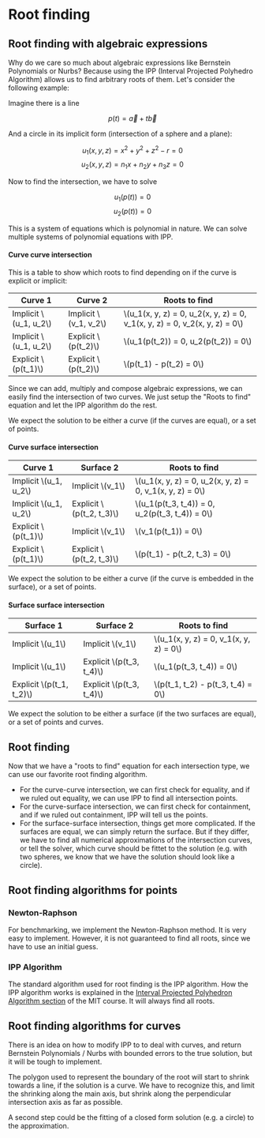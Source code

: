 # Root finding

## Root finding with algebraic expressions

Why do we care so much about algebraic expressions like Bernstein Polynomials or Nurbs? Because using the IPP (Interval Projected Polyhedro Algorithm) allows us to find arbitrary roots of them. Let's consider the following example:

Imagine there is a line

$$p(t) = \vec{a} + t \vec{b}$$

And a circle in its implicit form (intersection of a sphere and a plane):

$$u_1(x, y, z) = x ^ 2 + y ^ 2 + z ^ 2 - r = 0$$
$$u_2(x, y, z) = n_1 x + n_2 y + n_3 z = 0$$

Now to find the intersection, we have to solve

$$u_1(p(t)) = 0$$
$$u_2(p(t)) = 0$$

This is a system of equations which is polynomial in nature. We can solve multiple systems of polynomial equations with IPP.

#### Curve curve intersection

This is a table to show which roots to find depending on if the curve is explicit or implicit:

| Curve 1           | Curve 2     | Roots to find |
|-------------------|-------------|---------------|
| Implicit \\(u_1, u_2\\) | Implicit \\(v_1, v_2\\) | \\(u_1(x, y, z) = 0, u_2(x, y, z) = 0, v_1(x, y, z) = 0, v_2(x, y, z) = 0\\) |
| Implicit \\(u_1, u_2\\) | Explicit \\(p(t_2)\\) | \\(u_1(p(t_2)) = 0, u_2(p(t_2)) = 0\\) |
| Explicit \\(p(t_1)\\) | Explicit \\(p(t_2)\\) | \\(p(t_1) - p(t_2) = 0\\) |

Since we can add, multiply and compose algebraic expressions, we can easily find the intersection of two curves. We just setup the "Roots to find" equation and let the IPP algorithm do the rest.

We expect the solution to be either a curve (if the curves are equal), or a set of points.

#### Curve surface intersection

| Curve 1           | Surface 2     | Roots to find |
|-------------------|-------------|---------------|
| Implicit \\(u_1, u_2\\) | Implicit \\(v_1\\) | \\(u_1(x, y, z) = 0, u_2(x, y, z) = 0, v_1(x, y, z) = 0\\) |
| Implicit \\(u_1, u_2\\) | Explicit \\(p(t_2, t_3)\\) | \\(u_1(p(t_3, t_4)) = 0, u_2(p(t_3, t_4)) = 0\\) |
| Explicit \\(p(t_1)\\) | Implicit \\(v_1\\) | \\(v_1(p(t_1)) = 0\\) |
| Explicit \\(p(t_1)\\) | Explicit \\(p(t_2, t_3)\\) | \\(p(t_1) - p(t_2, t_3)  = 0\\) |

We expect the solution to be either a curve (if the curve is embedded in the surface), or a set of points.

#### Surface surface intersection

| Surface 1           | Surface 2     | Roots to find |
|-------------------|-------------|---------------|
| Implicit \\(u_1\\) | Implicit \\(v_1\\) | \\(u_1(x, y, z) = 0, v_1(x, y, z) = 0\\) |
| Implicit \\(u_1\\) | Explicit \\(p(t_3, t_4)\\) | \\(u_1(p(t_3, t_4)) = 0\\) |
| Explicit \\(p(t_1, t_2)\\) | Explicit \\(p(t_3, t_4)\\) | \\(p(t_1, t_2) - p(t_3, t_4) = 0\\) |

We expect the solution to be either a surface (if the two surfaces are equal), or a set of points and curves.

## Root finding

Now that we have a "roots to find" equation for each intersection type, we can use our favorite root finding algorithm.

- For the curve-curve intersection, we can first check for equality, and if we ruled out equality, we can use IPP to find all intersection points.
- For the curve-surface intersection, we can first check for containment, and if we ruled out containment, IPP will tell us the points.
- For the surface-surface intersection, things get more complicated. If the surfaces are equal, we can simply return the surface. But if they differ, we have to find all numerical approximations of the intersection curves, or tell the solver, which curve should be fittet to the solution (e.g. with two spheres, we know that we have the solution should look like a circle). 

## Root finding algorithms for points

### Newton-Raphson

For benchmarking, we implement the Newton-Raphson method. It is very easy to implement. However, it is not guaranteed to find all roots, since we have to use an initial guess.

### IPP Algorithm

The standard algorithm used for root finding is the IPP algorithm. How the IPP algorithm works is explained in the [Interval Projected Polyhedron Algorithm section](https://web.mit.edu/hyperbook/Patrikalakis-Maekawa-Cho/node52.html) of the MIT course. It will always find all roots.

## Root finding algorithms for curves

There is an idea on how to modify IPP to to deal with curves, and return Bernstein Polynomials / Nurbs with bounded errors to the true solution, but it will be tough to implement. 

The polygon used to represent the boundary of the root will start to shrink towards a line, if the solution is a curve. We have to recognize this, and limit the shrinking along the main axis, but shrink along the perpendicular intersection axis as far as possible. 

A second step could be the fitting of a closed form solution (e.g. a circle) to the approximation.
